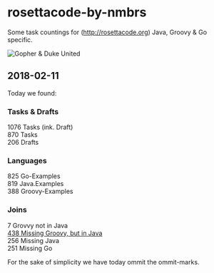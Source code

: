 # rosettacode-by-nmbrs

Some task countings for (http://rosettacode.org) Java, Groovy & Go specific.

![Gopher & Duke United](rosetta-by-nmbrs.png)
  
  
## 2018-02-11  
Today we found:

### Tasks & Drafts  
1076 Tasks (ink. Draft)  
870 Tasks  
206 Drafts  

### Languages  
825 Go-Examples  
819 Java.Examples  
388 Groovy-Examples  
  
### Joins
7 Grovvy not in Java  
[438 Missing Groovy, but in Java](data/2018-02-11/missing-groovy.md)  
256 Missing Java  
251 Missing Go  
  
For the sake of simplicity we have today ommit the ommit-marks.






